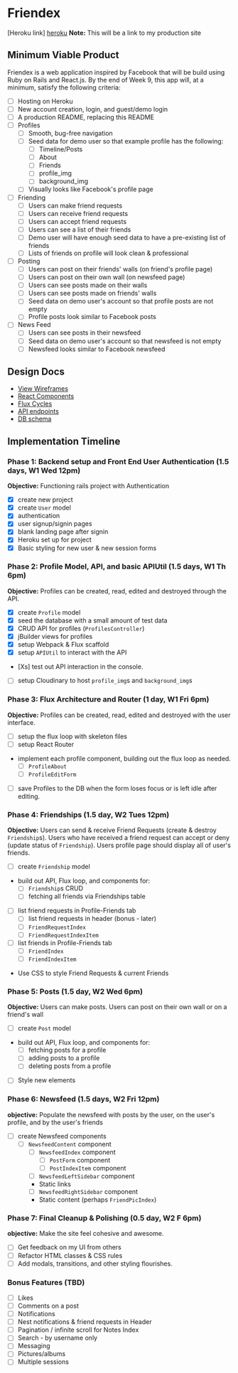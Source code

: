 # Friendex

[Heroku link] [heroku] **Note:** This will be a link to my production site

[heroku]: https://friendex.herokuapp.com/

## Minimum Viable Product

Friendex is a web application inspired by Facebook that will be build using Ruby on Rails and React.js.  By the end of Week 9, this app will, at a minimum, satisfy the following criteria:

- [ ] Hosting on Heroku
- [ ] New account creation, login, and guest/demo login
- [ ] A production README, replacing this README
- [ ] Profiles
  - [ ] Smooth, bug-free navigation
  - [ ] Seed data for demo user so that example profile has the following:
    - [ ] Timeline/Posts
    - [ ] About
    - [ ] Friends
    - [ ] profile_img
    - [ ] background_img
  - [ ] Visually looks like Facebook's profile page
- [ ] Friending
  - [ ] Users can make friend requests
  - [ ] Users can receive friend requests
  - [ ] Users can accept friend requests
  - [ ] Users can see a list of their friends
  - [ ] Demo user will have enough seed data to have a pre-existing list of friends
  - [ ] Lists of friends on profile will look clean & professional
- [ ] Posting
  - [ ] Users can post on their friends' walls (on friend's profile page)
  - [ ] Users can post on their own wall (on newsfeed page)
  - [ ] Users can see posts made on their walls
  - [ ] Users can see posts made on friends' walls
  - [ ] Seed data on demo user's account so that profile posts are not empty
  - [ ] Profile posts look similar to Facebook posts
- [ ] News Feed
  - [ ] Users can see posts in their newsfeed
  - [ ] Seed data on demo user's account so that newsfeed is not empty
  - [ ] Newsfeed looks similar to Facebook newsfeed

## Design Docs
* [View Wireframes][views]
* [React Components][components]
* [Flux Cycles][flux-cycles]
* [API endpoints][api-endpoints]
* [DB schema][schema]

[views]: docs/views.md
[components]: docs/components.md
[flux-cycles]: docs/flux-cycles.md
[api-endpoints]: docs/api-endpoints.md
[schema]: docs/schema.md

## Implementation Timeline

### Phase 1: Backend setup and Front End User Authentication (1.5 days, W1 Wed 12pm)

**Objective:** Functioning rails project with Authentication

- [X] create new project
- [X] create `User` model
- [X] authentication
- [X] user signup/signin pages
- [X] blank landing page after signin
- [X] Heroku set up for project
- [X] Basic styling for new user & new session forms

### Phase 2: Profile Model, API, and basic APIUtil (1.5 days, W1 Th 6pm)

**Objective:** Profiles can be created, read, edited and destroyed through
the API.

- [X] create `Profile` model
- [X] seed the database with a small amount of test data
- [X] CRUD API for profiles (`ProfilesController`)
- [X] jBuilder views for profiles
- [X] setup Webpack & Flux scaffold
- [X] setup `APIUtil` to interact with the API
- [Xs] test out API interaction in the console.
- [ ] setup Cloudinary to host `profile_img`s and `background_img`s

### Phase 3: Flux Architecture and Router (1 day, W1 Fri 6pm)

**Objective:** Profiles can be created, read, edited and destroyed with the
user interface.

- [ ] setup the flux loop with skeleton files
- [ ] setup React Router
- implement each profile component, building out the flux loop as needed.
  - [ ] `ProfileAbout`
  - [ ] `ProfileEditForm`
- [ ] save Profiles to the DB when the form loses focus or is left idle
  after editing.

### Phase 4: Friendships (1.5 day, W2 Tues 12pm)

**Objective:** Users can send & receive Friend Requests (create & destroy `Friendship`s). Users who have received a friend request can accept or deny (update status of `Friendship`). Users profile page should display all of user's friends.

- [ ] create `Friendship` model
- build out API, Flux loop, and components for:
  - [ ] `Friendship`s CRUD
  - [ ] fetching all friends via Friendships table
- [ ] list friend requests in Profile-Friends tab
  - [ ] list friend requests in header (bonus - later)
  - [ ] `FriendRequestIndex`
  - [ ] `FriendRequestIndexItem`
- [ ] list friends in Profile-Friends tab
  - [ ] `FriendIndex`
  - [ ] `FriendIndexItem`
- Use CSS to style Friend Requests & current Friends

### Phase 5: Posts (1.5 day, W2 Wed 6pm)

**Objective:** Users can make posts. Users can post on their own wall or on a friend's wall

- [ ] create `Post` model
- build out API, Flux loop, and components for:
  - [ ] fetching posts for a profile
  - [ ] adding posts to a profile
  - [ ] deleting posts from a profile
- [ ] Style new elements

### Phase 6: Newsfeed (1.5 days, W2 Fri 12pm)

**objective:** Populate the newsfeed with posts by the user, on the user's profile, and by the user's friends

- [ ] create Newsfeed components
  - [ ] `NewsfeedContent` component
    - [ ] `NewsfeedIndex` component
      - [ ] `PostForm` component
      - [ ] `PostIndexItem` component
    - [ ] `NewsfeedLeftSidebar` component
     - Static links
    - [ ] `NewsfeedRightSidebar` component
     - Static content (perhaps `FriendPicIndex`)

### Phase 7: Final Cleanup & Polishing (0.5 day, W2 F 6pm)

**objective:** Make the site feel cohesive and awesome.

- [ ] Get feedback on my UI from others
- [ ] Refactor HTML classes & CSS rules
- [ ] Add modals, transitions, and other styling flourishes.

### Bonus Features (TBD)
- [ ] Likes
- [ ] Comments on a post
- [ ] Notifications
- [ ] Nest notifications & friend requests in Header
- [ ] Pagination / infinite scroll for Notes Index
- [ ] Search - by username only
- [ ] Messaging
- [ ] Pictures/albums
- [ ] Multiple sessions

[phase-one]: docs/phases/phase1.md
[phase-two-three]: docs/phases/phase2-3.md
[phase-four]: CSS
[phase-five]: docs/phases/phase5.md
[phase-six]: docs/phases/phase6.md
[phase-seven]: docs/phases/phase7.md
[phase-eight]: docs/phases/phase8.md

